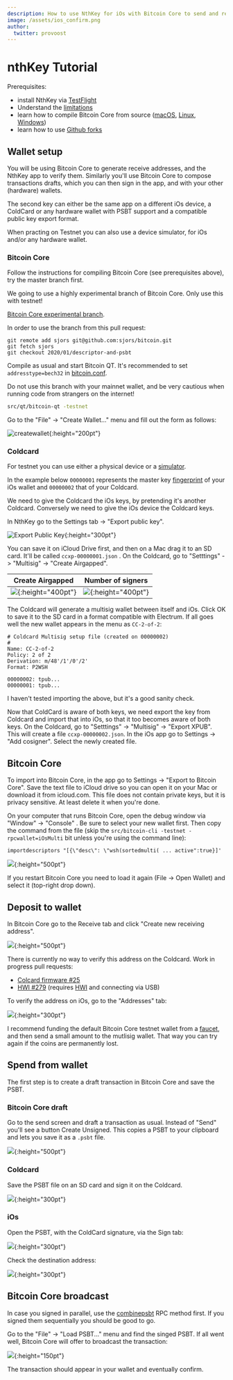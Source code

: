 ```yaml
---
description: How to use NthKey for iOs with Bitcoin Core to send and receive Bitcoin in a multi-signature wallet setup.
image: /assets/ios_confirm.png
author:
  twitter: provoost
---
```

# nthKey Tutorial

Prerequisites:
* install NthKey via [TestFlight](https://testflight.apple.com/join/Y6cbJbEe)
* Understand the [limitations](/#known-limitations)
* learn how to compile Bitcoin Core from source ([macOS](https://github.com/bitcoin/bitcoin/blob/master/doc/build-osx.md), [Linux](https://github.com/bitcoin/bitcoin/blob/master/doc/build-unix.md), [Windows](https://github.com/bitcoin/bitcoin/blob/master/doc/build-windows.md))
* learn how to use [Github forks](https://help.github.com/en/github/using-git/adding-a-remote)

## Wallet setup

You will be using Bitcoin Core to generate receive addresses, and the NthKey app to
verify them. Similarly you'll use Bitcoin Core to compose transactions drafts,
which you can then sign in the app, and with your other (hardware) wallets.

The second key can either be the same app on a different iOs device, a ColdCard
or any hardware wallet with PSBT support and a compatible public key export format.

When practing on Testnet you can also use a device simulator, for iOs and/or
any hardware wallet.

### Bitcoin Core

Follow the instructions for compiling Bitcoin Core (see prerequisites above), try the master branch first.

We going to use a highly experimental branch of Bitcoin Core. Only use this with testnet!

[Bitcoin Core experimental branch](https://github.com/Sjors/bitcoin/pull/13).

In order to use the branch from this pull request:

```
git remote add sjors git@github.com:sjors/bitcoin.git
git fetch sjors
git checkout 2020/01/descriptor-and-psbt
```

Compile as usual and start Bitcoin QT. It's recommended to set `addresstype=bech32` in [bitcoin.conf](https://github.com/bitcoin/bitcoin/blob/master/share/examples/bitcoin.conf).

Do not use this branch with your mainnet wallet, and be very cautious when running
code from strangers on the internet!

```sh
src/qt/bitcoin-qt -testnet
```

Go to the "File" -> "Create Wallet..." menu and fill out the form as follows:

![createwallet](/assets/core_createwallet.png){:height="200pt"}

### Coldcard

For testnet you can use either a physical device or a [simulator](https://github.com/Coldcard/firmware).

In the example below `00000001` represents the master key [fingerprint](https://github.com/bitcoin/bips/blob/master/bip-0032.mediawiki#key-identifiers) of your iOs wallet and `00000002` that of your Coldcard.

We need to give the Coldcard the iOs keys, by pretending it's another Coldcard. Conversely we need to give the iOs device the Coldcard keys.

In NthKey go to the Settings tab -> "Export public key".

![Export Public Key](/assets/export_pubkey.png){:height="300pt"}

You can save it on iCloud Drive first, and then on a Mac drag it to an SD card. It'll be called  `ccxp-00000001.json` . On the Coldcard, go to "Setttings" -> "Multisig"  -> "Create Airgapped".

Create Airgapped           |  Number of signers
:-------------------------:|:-------------------------:
![](/assets/cc_create_airgapped.png){:height="400pt"} | ![](/assets/cc_n_signers.png){:height="400pt"}

The Coldcard will generate a multisig wallet between itself and iOs. Click OK to save it to the SD card in a format compatible with Electrum. If all goes well the new wallet appears in the menu as `CC-2-of-2`:

```
# Coldcard Multisig setup file (created on 00000002)
#
Name: CC-2-of-2
Policy: 2 of 2
Derivation: m/48'/1'/0'/2'
Format: P2WSH

00000002: tpub...
00000001: tpub...
```

I haven't tested importing the above, but it's a good sanity check.

Now that ColdCard is aware of both keys, we need export the key from Coldcard and import that into iOs, so that it too becomes aware of both keys. On the Coldcard, go to "Setttings" -> "Multisig"  -> "Export XPUB". This will create a file  `ccxp-00000002.json`. In the iOs app go to Settings -> "Add cosigner". Select the newly created file.

## Bitcoin Core

To import into Bitcoin Core, in the app go to Settings ->  "Export to Bitcoin Core". Save the text file to iCloud drive so you can open it on your Mac or download it from icloud.com. This file does not contain private keys, but it is privacy sensitive. At least delete it when you're done.

On your computer that runs Bitcoin Core, open the debug window via "Window" -> "Console" . Be sure to select your new wallet first. Then copy the command from the file (skip the `src/bitcoin-cli -testnet -rpcwallet=iOsMulti` bit unless you're using the command line):

```
importdescriptors "[{\"desc\": \"wsh(sortedmulti( ... active":true}]'
```

![](/assets/core_importdescriptors.png){:height="500pt"}

If you restart Bitcoin Core you need to load it again (File -> Open Wallet) and select it (top-right drop down).

## Deposit to wallet

In Bitcoin Core go to the Receive tab and click "Create new receiving address".

![](/assets/core_receive.png){:height="500pt"}

There is currently no way to verify this address on the Coldcard. Work in progress pull requests:
* [Colcard firmware #25](https://github.com/Coldcard/firmware/pull/25)
* [HWI #279](https://github.com/bitcoin-core/HWI/pull/279) (requires [HWI](https://github.com/bitcoin-core/HWI/pull/279) and connecting via USB)

To verify the address on iOs, go to the "Addresses" tab:

![](/assets/ios_addresses.png){:height="300pt"}

I recommend funding the default Bitcoin Core testnet wallet from a [faucet](https://www.google.com/search?q=bitcoin+testnet+faucet), and then send a small amount to the mutlisig wallet. That way you can try again if the coins are permanently lost.

## Spend from wallet

The first step is to create a draft transaction in Bitcoin Core and save the PSBT.

### Bitcoin Core draft

Go to the send screen and draft a transaction as usual. Instead of "Send"
you'll see a button Create Unsigned. This copies a PSBT to your clipboard and
lets you save it as a `.psbt` file.

![](/assets/core_create_unsigned.png){:height="500pt"}

### Coldcard

Save the PSBT file on an SD card and sign it on the Coldcard.

![](/assets/cc_sign.png){:height="300pt"}

### iOs

Open the PSBT, with the ColdCard signature, via the Sign tab:

![](/assets/ios_load_psbt.png){:height="300pt"}

Check the destination address:

![](/assets/ios_confirm.png){:height="300pt"}

## Bitcoin Core broadcast

In case you signed in parallel, use the [combinepsbt](https://bitcoincore.org/en/doc/0.19.0/rpc/rawtransactions/combinepsbt/) RPC method first. If you signed them sequentially you should be good to go.

Go to the "File" -> "Load PSBT..." menu and find the singed PSBT. If all went
well, Bitcoin Core will offer to broadcast the transaction:

![](/assets/core_send_psbt.png){:height="150pt"}

The transaction should appear in your wallet and eventually confirm.
